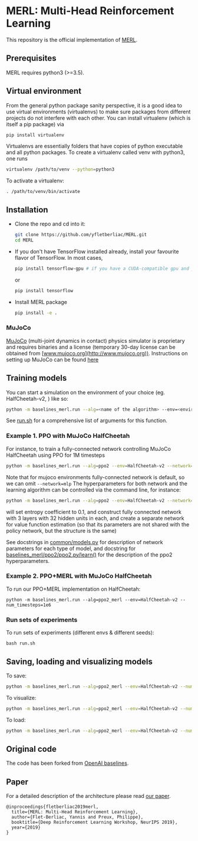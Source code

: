 # MERL: Multi-Head Reinforcement Learning
This repository is the official implementation of [MERL](https://arxiv.org/abs/1909.11939).

## Prerequisites 
MERL requires python3 (>=3.5).
    
## Virtual environment
From the general python package sanity perspective, it is a good idea to use virtual environments (virtualenvs) to make sure packages from different projects do not interfere with each other. You can install virtualenv (which is itself a pip package) via
```bash
pip install virtualenv
```
Virtualenvs are essentially folders that have copies of python executable and all python packages.
To create a virtualenv called venv with python3, one runs 
```bash
virtualenv /path/to/venv --python=python3
```
To activate a virtualenv: 
```
. /path/to/venv/bin/activate
```

## Installation
- Clone the repo and cd into it:
    ```bash
    git clone https://github.com/yfletberliac/MERL.git
    cd MERL
    ```
- If you don't have TensorFlow installed already, install your favourite flavor of TensorFlow. In most cases, 
    ```bash 
    pip install tensorflow-gpu # if you have a CUDA-compatible gpu and proper drivers
    ```
    or 
    ```bash
    pip install tensorflow
    ```
- Install MERL package
    ```bash
    pip install -e .
    ```
    
### MuJoCo
[MuJoCo](http://www.mujoco.org) (multi-joint dynamics in contact) physics simulator is proprietary and requires binaries and a license (temporary 30-day license can be obtained from [www.mujoco.org](http://www.mujoco.org)). Instructions on setting up MuJoCo can be found [here](https://github.com/openai/mujoco-py)


## Training models
You can start a simulation on the environment of your choice (eg. HalfCheetah-v2, ) like so:
```bash
python -m baselines_merl.run --alg=<name of the algorithm> --env=<environment_id> [additional arguments]
```
See [run.sh](run.sh) for a comprehensive list of arguments for this function.
### Example 1. PPO with MuJoCo HalfCheetah
For instance, to train a fully-connected network controlling MuJoCo HalfCheetah using PPO for 1M timesteps
```bash
python -m baselines_merl.run --alg=ppo2 --env=HalfCheetah-v2 --network=mlp --num_timesteps=1e6
```
Note that for mujoco environments fully-connected network is default, so we can omit `--network=mlp`
The hyperparameters for both network and the learning algorithm can be controlled via the command line, for instance:
```bash
python -m baselines_merl.run --alg=ppo2 --env=HalfCheetah-v2 --network=mlp --num_timesteps=2e7 --ent_coef=0.1 --num_hidden=32 --num_layers=3 --value_network=copy
```
will set entropy coefficient to 0.1, and construct fully connected network with 3 layers with 32 hidden units in each, and create a separate network for value function estimation (so that its parameters are not shared with the policy network, but the structure is the same)

See docstrings in [common/models.py](baselines_merl/common/models.py) for description of network parameters for each type of model, and 
docstring for [baselines_merl/ppo2/ppo2.py/learn()](baselines_merl/ppo2/ppo2.py#L152) for the description of the ppo2 hyperparameters. 

### Example 2. PPO+MERL with MuJoCo HalfCheetah
To run our PPO+MERL implementation on HalfCheetah:
```
python -m baselines_merl.run --alg=ppo2_merl --env=HalfCheetah-v2 --num_timesteps=1e6
```

### Run sets of experiments
To run sets of experiments (different envs & different seeds):
```
bash run.sh
```

## Saving, loading and visualizing models
To save:
```bash
python -m baselines_merl.run --alg=ppo2_merl --env=HalfCheetah-v2 --num_timesteps=1e6 --save_path=~/models/halfcheetah_1M_ppomerl
```
To visualize:
```bash
python -m baselines_merl.run --alg=ppo2_merl --env=HalfCheetah-v2 --num_timesteps=0 --load_path=~/models/halfcheetah_1M_ppomerl --play
```
To load:
```bash
python -m baselines_merl.run --alg=ppo2_merl --env=HalfCheetah-v2 --num_timesteps=1e6 --load_path=~/models/halfcheetah_1M_ppomerl
```

## Original code
The code has been forked from [OpenAI baselines](https://github.com/openai/baselines).

## Paper
For a detailed description of the architecture please read [our paper](https://arxiv.org/abs/1909.11939).

```
@inproceedings{fletberliac2019merl,
  title={MERL: Multi-Head Reinforcement Learning},
  author={Flet-Berliac, Yannis and Preux, Philippe},
  booktitle={Deep Reinforcement Learning Workshop, NeurIPS 2019},
  year={2019}
}
```
